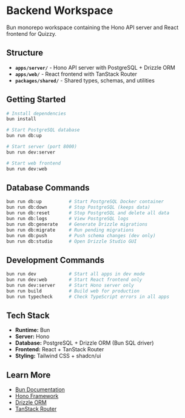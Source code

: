 # Backend Workspace

Bun monorepo workspace containing the Hono API server and React frontend for Quizzy.

## Structure

- **`apps/server/`** - Hono API server with PostgreSQL + Drizzle ORM
- **`apps/web/`** - React frontend with TanStack Router
- **`packages/shared/`** - Shared types, schemas, and utilities

## Getting Started

```bash
# Install dependencies
bun install

# Start PostgreSQL database
bun run db:up

# Start server (port 8000)
bun run dev:server

# Start web frontend
bun run dev:web
```

## Database Commands

```bash
bun run db:up          # Start PostgreSQL Docker container
bun run db:down        # Stop PostgreSQL (keeps data)
bun run db:reset       # Stop PostgreSQL and delete all data
bun run db:logs        # View PostgreSQL logs
bun run db:generate    # Generate Drizzle migrations
bun run db:migrate     # Run pending migrations
bun run db:push        # Push schema changes (dev only)
bun run db:studio      # Open Drizzle Studio GUI
```

## Development Commands

```bash
bun run dev            # Start all apps in dev mode
bun run dev:web        # Start React frontend only
bun run dev:server     # Start Hono server only
bun run build          # Build web for production
bun run typecheck      # Check TypeScript errors in all apps
```

## Tech Stack

- **Runtime:** Bun
- **Server:** Hono
- **Database:** PostgreSQL + Drizzle ORM (Bun SQL driver)
- **Frontend:** React + TanStack Router
- **Styling:** Tailwind CSS + shadcn/ui

## Learn More

- [Bun Documentation](https://bun.sh/docs)
- [Hono Framework](https://hono.dev/docs)
- [Drizzle ORM](https://orm.drizzle.team/docs)
- [TanStack Router](https://tanstack.com/router)
